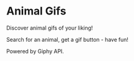 # Animal Gifs
Discover animal gifs of your liking! 

Search for an animal, get a gif button - have fun!

Powered by Giphy API.
